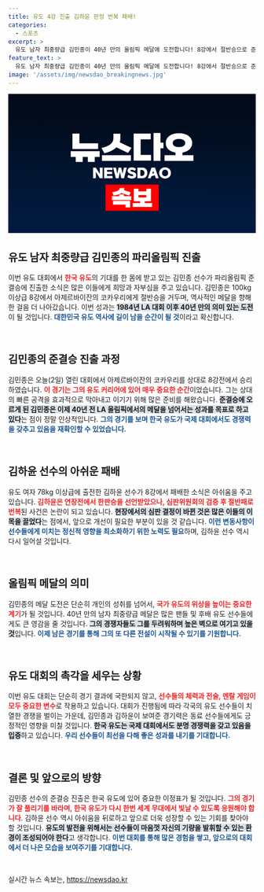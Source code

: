 ```yaml
---
title: 유도 4강 진출 김하윤 판정 번복 패배!
categories:
  - 스포츠
excerpt: >
  유도 남자 최중량급 김민종이 40년 만의 올림픽 메달에 도전합니다! 8강에서 절반승으로 준결승에 진출한 그, 파리에서의 열기를 더해보세요! 반면 여자 78kg 이상급 김하윤은 심판 판정에 의한 아쉬운 패배로 밀렸습니다.
feature_text: >
  유도 남자 최중량급 김민종이 40년 만의 올림픽 메달에 도전합니다! 8강에서 절반승으로 준결승에 진출한 그, 파리에서의 열기를 더해보세요! 반면 여자 78kg 이상급 김하윤은 심판 판정에 의한 아쉬운 패배로 밀렸습니다.
image: '/assets/img/newsdao_breakingnews.jpg'
---
```


<p><img src="/assets/img/newsdao_breakingnews.jpg" alt="ranknews 속보" /></p>

<h2 data-ke-size="size26">유도 남자 최중량급 김민종의 파리올림픽 진출</h2>

<p data-ke-size="size16">이번 유도 대회에서 <b><span style="color: #ee2323;">한국 유도</span></b>의 기대를 한 몸에 받고 있는 김민종 선수가 파리올림픽 준결승에 진출한 소식은 많은 이들에게 희망과 자부심을 주고 있습니다. 김민종은 100kg 이상급 8강에서 아제르바이잔의 코카우리에게 절반승을 거두며, 역사적인 메달을 향해 한 걸음 더 나아갔습니다. 이번 성과는 <b><span style="background-color: #21538527;">1984년 LA 대회 이후 40년 만의 의미 있는 도전</span></b>이 될 것입니다. <b><span style="color: #1a5490;">대한민국 유도 역사에 길이 남을 순간이 될 것</span></b>이라고 확신합니다.</p>

<p data-ke-size="size16">&nbsp;</p>

<h2 data-ke-size="size26">김민종의 준결승 진출 과정</h2>

<p data-ke-size="size16">김민종은 오늘(2일) 열린 대회에서 아제르바이잔의 코카우리를 상대로 8강전에서 승리하였습니다. <b><span style="color: #ee2323;">이 경기는 그의 유도 커리어에 있어 매우 중요한 순간</span></b>이었습니다. 그는 상대의 빠른 공격을 효과적으로 막아내고 이기기 위해 많은 준비를 해왔습니다. <b><span style="background-color: #21538527;">준결승에 오르게 된 김민종은 이제 40년 전 LA 올림픽에서의 메달을 넘어서는 성과를 목표로 하고 있다</span></b>는 점이 정말 인상적입니다. <b><span style="color: #1a5490;">그의 경기를 보며 한국 유도가 국제 대회에서도 경쟁력을 갖추고 있음을 재확인할 수 있었습니다.</span></b></p>

<p data-ke-size="size16">&nbsp;</p>

<h2 data-ke-size="size26">김하윤 선수의 아쉬운 패배</h2>

<p data-ke-size="size16">유도 여자 78kg 이상급에 출전한 김하윤 선수가 8강에서 패배한 소식은 아쉬움을 주고 있습니다. <b><span style="color: #ee2323;">김하윤은 연장전에서 한판승을 선언받았으나, 심판위원회의 검증 후 절반패로 번복</span></b>된 사건은 논란이 되고 있습니다. <b><span style="background-color: #21538527;">현장에서의 심판 결정이 바뀐 것은 많은 이들의 이목을 끌었다</span></b>는 점에서, 앞으로 개선이 필요한 부분이 있을 것 같습니다. <b><span style="color: #1a5490;">이런 변동사항이 선수들에게 미치는 정신적 영향을 최소화하기 위한 노력도 필요</span></b>하며, 김하윤 선수 역시 다시 일어설 것입니다.</p>

<p data-ke-size="size16">&nbsp;</p>

<h2 data-ke-size="size26">올림픽 메달의 의미</h2>

<p data-ke-size="size16">김민종의 메달 도전은 단순히 개인의 성취를 넘어서, <b><span style="color: #ee2323;">국가 유도의 위상을 높이는 중요한 계기</span></b>가 될 것입니다. 40년 만의 남자 최중량급 메달은 많은 팬들 및 후배 유도 선수들에게도 큰 영감을 줄 것입니다. <b><span style="background-color: #21538527;">그의 경쟁자들도 그를 두려워하며 높은 벽으로 여기고 있을 것</span></b>입니다. <b><span style="color: #1a5490;">이제 남은 경기를 통해 그의 또 다른 전설이 시작될 수 있기를 기원합니다.</span></b></p>

<p data-ke-size="size16">&nbsp;</p>

<h2 data-ke-size="size26">유도 대회의 촉각을 세우는 상황</h2>

<p data-ke-size="size16">이번 유도 대회는 단순히 경기 결과에 국한되지 않고, <b><span style="color: #ee2323;">선수들의 체력과 전술, 멘탈 게임이 모두 중요한 변수</span></b>로 작용하고 있습니다. 대회가 진행됨에 따라 각국의 유도 선수들이 치열한 경쟁을 벌이는 가운데, 김민종과 김하윤이 보여준 경기력은 동료 선수들에게도 긍정적인 영향을 미칠 것입니다. <b><span style="background-color: #21538527;">한국 유도는 국제 대회에서도 분명 경쟁력을 갖고 있음을 입증</span></b>하고 있습니다. <b><span style="color: #1a5490;">우리 선수들이 최선을 다해 좋은 성과를 내기를 기대합니다.</span></b></p>

<p data-ke-size="size16">&nbsp;</p>

<h2 data-ke-size="size26">결론 및 앞으로의 방향</h2>

<p data-ke-size="size16">김민종 선수의 준결승 진출은 한국 유도에 있어 중요한 이정표가 될 것입니다. <b><span style="color: #ee2323;">그의 경기가 잘 풀리기를 바라며, 한국 유도가 다시 한번 세계 무대에서 빛날 수 있도록 응원해야 합니다</span></b>. 김하윤 선수 역시 아쉬움을 뒤로하고 앞으로 더욱 성장할 수 있는 기회를 찾아야 할 것입니다. <b><span style="background-color: #21538527;">유도의 발전을 위해서는 선수들이 마음껏 자신의 기량을 발휘할 수 있는 환경이 조성되어야 한다</span></b>고 생각합니다. <b><span style="color: #1a5490;">이번 대회를 통해 많은 경험을 쌓고, 앞으로의 대회에서 더 나은 모습을 보여주기를 기대합니다.</span></b></p>

<p data-ke-size="size16">&nbsp;</p>
실시간 뉴스 속보는, <a href="https://newsdao.kr" rel="dofollow">https://newsdao.kr</a>


